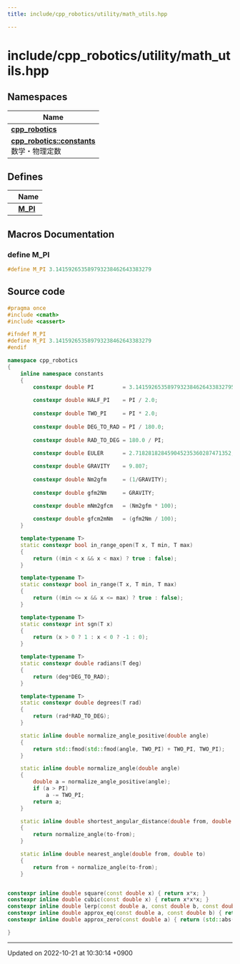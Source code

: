 ```yaml
---
title: include/cpp_robotics/utility/math_utils.hpp

---
```


# include/cpp_robotics/utility/math_utils.hpp



## Namespaces

| Name           |
| -------------- |
| **[cpp_robotics](/cpp_robotics/doxybook/Namespaces/namespacecpp__robotics/)**  |
| **[cpp_robotics::constants](/cpp_robotics/doxybook/Namespaces/namespacecpp__robotics_1_1constants/)** <br>数学・物理定数  |

## Defines

|                | Name           |
| -------------- | -------------- |
|  | **[M_PI](/cpp_robotics/doxybook/Files/math__utils_8hpp/#define-m-pi)**  |




## Macros Documentation

### define M_PI

```cpp
#define M_PI 3.141592653589793238462643383279
```


## Source code

```cpp
#pragma once
#include <cmath>
#include <cassert>

#ifndef M_PI
#define M_PI 3.141592653589793238462643383279
#endif 

namespace cpp_robotics
{
    inline namespace constants
    {
        constexpr double PI         = 3.1415926535897932384626433832795;
        
        constexpr double HALF_PI    = PI / 2.0;
        
        constexpr double TWO_PI     = PI * 2.0;
        
        constexpr double DEG_TO_RAD = PI / 180.0;
        
        constexpr double RAD_TO_DEG = 180.0 / PI;
        
        constexpr double EULER      = 2.718281828459045235360287471352;

        constexpr double GRAVITY    = 9.807;
        
        constexpr double Nm2gfm     = (1/GRAVITY);
        
        constexpr double gfm2Nm     = GRAVITY;

        constexpr double mNm2gfcm   = (Nm2gfm * 100);
        
        constexpr double gfcm2mNm   = (gfm2Nm / 100);
    }

    template<typename T>
    static constexpr bool in_range_open(T x, T min, T max) 
    {
        return ((min < x && x < max) ? true : false);
    }

    template<typename T>
    static constexpr bool in_range(T x, T min, T max) 
    {
        return ((min <= x && x <= max) ? true : false);
    }

    template<typename T>
    static constexpr int sgn(T x) 
    {
        return (x > 0 ? 1 : x < 0 ? -1 : 0);
    }

    template<typename T>
    static constexpr double radians(T deg) 
    {
        return (deg*DEG_TO_RAD);
    }

    template<typename T>
    static constexpr double degrees(T rad)
    {
        return (rad*RAD_TO_DEG);
    }

    static inline double normalize_angle_positive(double angle)
    {
        return std::fmod(std::fmod(angle, TWO_PI) + TWO_PI, TWO_PI);
    }

    static inline double normalize_angle(double angle)
    {
        double a = normalize_angle_positive(angle);
        if (a > PI)
            a -= TWO_PI;
        return a;
    }

    static inline double shortest_angular_distance(double from, double to)
    {
        return normalize_angle(to-from);
    }

    static inline double nearest_angle(double from, double to)
    {
        return from + normalize_angle(to-from);
    }


constexpr inline double square(const double x) { return x*x; }
constexpr inline double cubic(const double x) { return x*x*x; }
constexpr inline double lerp(const double a, const double b, const double t) { return a + (b-a)*t; }
constexpr inline double approx_eq(const double a, const double b) { return (std::abs(a-b) < 1e-12); }
constexpr inline double approx_zero(const double a) { return (std::abs(a) < 1e-12); }

}
```


-------------------------------

Updated on 2022-10-21 at 10:30:14 +0900
